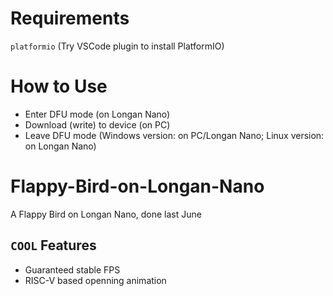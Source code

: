# Requirements
`platformio` (Try VSCode plugin to install PlatformIO)

# How to Use
- Enter DFU mode (on Longan Nano)
- Download (write) to device (on PC)
- Leave DFU mode (Windows version: on PC/Longan Nano; Linux version: on Longan Nano)

# Flappy-Bird-on-Longan-Nano
A Flappy Bird on Longan Nano, done last June

## `COOL` Features
- Guaranteed stable FPS
- RISC-V based openning animation


